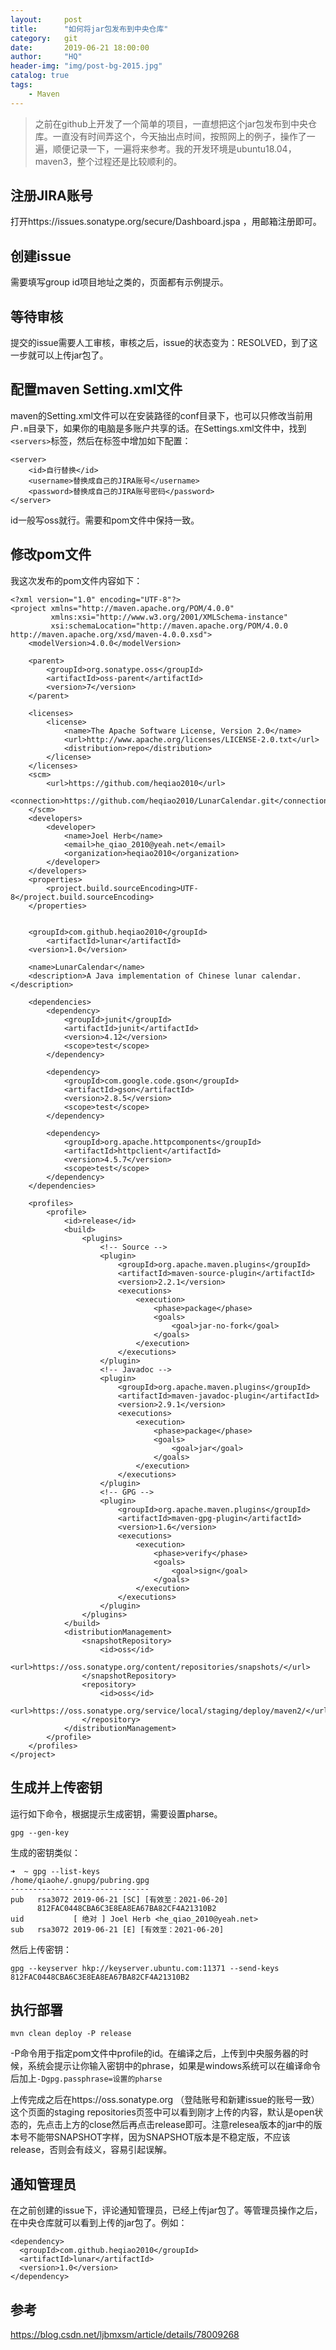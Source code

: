 ```yaml
---
layout:     post
title:      "如何将jar包发布到中央仓库"
category:   git
date:       2019-06-21 18:00:00
author:     "HQ"
header-img: "img/post-bg-2015.jpg"
catalog: true
tags:
    - Maven
---
```


>之前在github上开发了一个简单的项目，一直想把这个jar包发布到中央仓库。一直没有时间弄这个，今天抽出点时间，按照网上的例子，操作了一遍，顺便记录一下，一遍将来参考。我的开发环境是ubuntu18.04，maven3，整个过程还是比较顺利的。

## 注册JIRA账号 
打开https://issues.sonatype.org/secure/Dashboard.jspa ，用邮箱注册即可。

## 创建issue 
需要填写group id项目地址之类的，页面都有示例提示。

## 等待审核
提交的issue需要人工审核，审核之后，issue的状态变为：RESOLVED，到了这一步就可以上传jar包了。

## 配置maven Setting.xml文件 
maven的Setting.xml文件可以在安装路径的conf目录下，也可以只修改当前用户`.m`目录下，如果你的电脑是多账户共享的话。在Settings.xml文件中，找到`<servers>`标签，然后在标签中增加如下配置：
```
<server>
    <id>自行替换</id>
    <username>替换成自己的JIRA账号</username>
    <password>替换成自己的JIRA账号密码</password>
</server>
```
id一般写oss就行。需要和pom文件中保持一致。

## 修改pom文件
我这次发布的pom文件内容如下：
```
<?xml version="1.0" encoding="UTF-8"?>
<project xmlns="http://maven.apache.org/POM/4.0.0"
         xmlns:xsi="http://www.w3.org/2001/XMLSchema-instance"
         xsi:schemaLocation="http://maven.apache.org/POM/4.0.0 http://maven.apache.org/xsd/maven-4.0.0.xsd">
    <modelVersion>4.0.0</modelVersion>

    <parent>
        <groupId>org.sonatype.oss</groupId>
        <artifactId>oss-parent</artifactId>
        <version>7</version>
    </parent>

    <licenses>
        <license>
            <name>The Apache Software License, Version 2.0</name>
            <url>http://www.apache.org/licenses/LICENSE-2.0.txt</url>
            <distribution>repo</distribution>
        </license>
    </licenses>
    <scm>
        <url>https://github.com/heqiao2010</url>
        <connection>https://github.com/heqiao2010/LunarCalendar.git</connection>
    </scm>
    <developers>
        <developer>
            <name>Joel Herb</name>
            <email>he_qiao_2010@yeah.net</email>
            <organization>heqiao2010</organization>
        </developer>
    </developers>
    <properties>
        <project.build.sourceEncoding>UTF-8</project.build.sourceEncoding>
    </properties>


    <groupId>com.github.heqiao2010</groupId>
        <artifactId>lunar</artifactId>
    <version>1.0</version>

    <name>LunarCalendar</name>
    <description>A Java implementation of Chinese lunar calendar. </description>

    <dependencies>
        <dependency>
            <groupId>junit</groupId>
            <artifactId>junit</artifactId>
            <version>4.12</version>
            <scope>test</scope>
        </dependency>

        <dependency>
            <groupId>com.google.code.gson</groupId>
            <artifactId>gson</artifactId>
            <version>2.8.5</version>
            <scope>test</scope>
        </dependency>

        <dependency>
            <groupId>org.apache.httpcomponents</groupId>
            <artifactId>httpclient</artifactId>
            <version>4.5.7</version>
            <scope>test</scope>
        </dependency>
    </dependencies>

    <profiles>
        <profile>
            <id>release</id>
            <build>
                <plugins>
                    <!-- Source -->
                    <plugin>
                        <groupId>org.apache.maven.plugins</groupId>
                        <artifactId>maven-source-plugin</artifactId>
                        <version>2.2.1</version>
                        <executions>
                            <execution>
                                <phase>package</phase>
                                <goals>
                                    <goal>jar-no-fork</goal>
                                </goals>
                            </execution>
                        </executions>
                    </plugin>
                    <!-- Javadoc -->
                    <plugin>
                        <groupId>org.apache.maven.plugins</groupId>
                        <artifactId>maven-javadoc-plugin</artifactId>
                        <version>2.9.1</version>
                        <executions>
                            <execution>
                                <phase>package</phase>
                                <goals>
                                    <goal>jar</goal>
                                </goals>
                            </execution>
                        </executions>
                    </plugin>
                    <!-- GPG -->
                    <plugin>
                        <groupId>org.apache.maven.plugins</groupId>
                        <artifactId>maven-gpg-plugin</artifactId>
                        <version>1.6</version>
                        <executions>
                            <execution>
                                <phase>verify</phase>
                                <goals>
                                    <goal>sign</goal>
                                </goals>
                            </execution>
                        </executions>
                    </plugin>
                </plugins>
            </build>
            <distributionManagement>
                <snapshotRepository>
                    <id>oss</id>
                    <url>https://oss.sonatype.org/content/repositories/snapshots/</url>
                </snapshotRepository>
                <repository>
                    <id>oss</id>
                    <url>https://oss.sonatype.org/service/local/staging/deploy/maven2/</url>
                </repository>
            </distributionManagement>
        </profile>
    </profiles>
</project>
```

## 生成并上传密钥
运行如下命令，根据提示生成密钥，需要设置pharse。
```
gpg --gen-key
```
生成的密钥类似：
```
➜  ~ gpg --list-keys 
/home/qiaohe/.gnupg/pubring.gpg
-------------------------------
pub   rsa3072 2019-06-21 [SC] [有效至：2021-06-20]
      812FAC0448CBA6C3E8EA8EA67BA82CF4A21310B2
uid           [ 绝对 ] Joel Herb <he_qiao_2010@yeah.net>
sub   rsa3072 2019-06-21 [E] [有效至：2021-06-20]
```
然后上传密钥：
```
gpg --keyserver hkp://keyserver.ubuntu.com:11371 --send-keys 812FAC0448CBA6C3E8EA8EA67BA82CF4A21310B2
```

## 执行部署
```
mvn clean deploy -P release
```
-P命令用于指定pom文件中profile的id。在编译之后，上传到中央服务器的时候，系统会提示让你输入密钥中的phrase，如果是windows系统可以在编译命令后加上`-Dgpg.passphrase=设置的pharse`

上传完成之后在https://oss.sonatype.org （登陆账号和新建issue的账号一致）这个页面的staging repositories页签中可以看到刚才上传的内容，默认是open状态的，先点击上方的close然后再点击release即可。注意relesea版本的jar中的版本号不能带SNAPSHOT字样，因为SNAPSHOT版本是不稳定版，不应该release，否则会有歧义，容易引起误解。

## 通知管理员
在之前创建的issue下，评论通知管理员，已经上传jar包了。等管理员操作之后，在中央仓库就可以看到上传的jar包了。例如：

```
<dependency>
  <groupId>com.github.heqiao2010</groupId>
  <artifactId>lunar</artifactId>
  <version>1.0</version>
</dependency>
```
## 参考
https://blog.csdn.net/ljbmxsm/article/details/78009268
